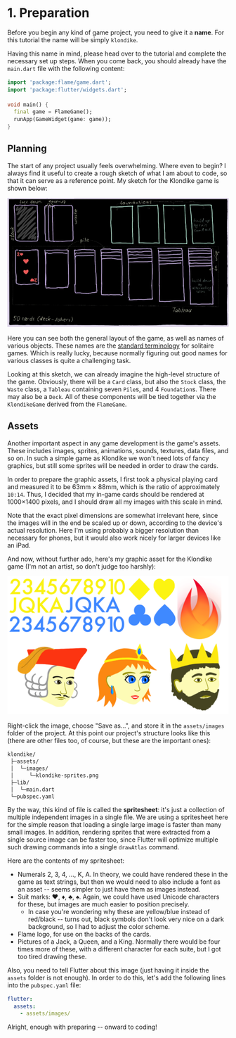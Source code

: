 # 1. Preparation

Before you begin any kind of game project, you need to give it a **name**. For
this tutorial the name will be simply `klondike`.

Having this name in mind, please head over to the [](../bare_flame_game.md)
tutorial and complete the necessary set up steps. When you come back, you should
already have the `main.dart` file with the following content:

```dart
import 'package:flame/game.dart';
import 'package:flutter/widgets.dart';

void main() {
  final game = FlameGame();
  runApp(GameWidget(game: game));
}
```


## Planning

The start of any project usually feels overwhelming. Where even to begin?
I always find it useful to create a rough sketch of what I am about to code,
so that it can serve as a reference point. My sketch for the Klondike game is
shown below:

![Sketch of the klondike card game](../../images/tutorials/klondike-sketch.webp)

Here you can see both the general layout of the game, as well as names of
various objects. These names are the [standard terminology] for solitaire games.
Which is really lucky, because normally figuring out good names for various
classes is quite a challenging task.

Looking at this sketch, we can already imagine the high-level structure of the
game. Obviously, there will be a `Card` class, but also the `Stock` class, the
`Waste` class, a `Tableau` containing seven `Pile`s, and 4 `Foundation`s. There
may also be a `Deck`. All of these components will be tied together via the
`KlondikeGame` derived from the `FlameGame`.


## Assets

Another important aspect in any game development is the game's assets. These
includes images, sprites, animations, sounds, textures, data files, and so on.
In such a simple game as Klondike we won't need lots of fancy graphics, but
still some sprites will be needed in order to draw the cards.

In order to prepare the graphic assets, I first took a physical playing card and
measured it to be 63mm × 88mm, which is the ratio of approximately `10:14`.
Thus, I decided that my in-game cards should be rendered at 1000×1400 pixels,
and I should draw all my images with this scale in mind.

Note that the exact pixel dimensions are somewhat irrelevant here, since the
images will in the end be scaled up or down, according to the device's actual
resolution. Here I'm using probably a bigger resolution than necessary for
phones, but it would also work nicely for larger devices like an iPad.

And now, without further ado, here's my graphic asset for the Klondike game
(I'm not an artist, so don't judge too harshly):

![Klondike sprites](app/assets/images/klondike-sprites.png)

Right-click the image, choose "Save as...", and store it in the `assets/images`
folder of the project. At this point our project's structure looks like this
(there are other files too, of course, but these are the important ones):
```text
klondike/
 ├─assets/
 │  └─images/
 │     └─klondike-sprites.png
 ├─lib/
 │  └─main.dart
 └─pubspec.yaml
```

By the way, this kind of file is called the **spritesheet**: it's just a
collection of multiple independent images in a single file. We are using a
spritesheet here for the simple reason that loading a single large image is
faster than many small images. In addition, rendering sprites that were
extracted from a single source image can be faster too, since Flutter will
optimize multiple such drawing commands into a single `drawAtlas` command.

Here are the contents of my spritesheet:
  - Numerals 2, 3, 4, ..., K, A. In theory, we could have rendered these in the
    game as text strings, but then we would need to also include a font as an
    asset -- seems simpler to just have them as images instead.
  - Suit marks: ♥, ♦, ♣, ♠. Again, we could have used Unicode characters for
    these, but images are much easier to position precisely.
      * In case you're wondering why these are yellow/blue instead of red/black
        -- turns out, black symbols don't look very nice on a dark background,
        so I had to adjust the color scheme.
  - Flame logo, for use on the backs of the cards.
  - Pictures of a Jack, a Queen, and a King. Normally there would be four times
    more of these, with a different character for each suite, but I got too
    tired drawing these.

Also, you need to tell Flutter about this image (just having it inside the
`assets` folder is not enough). In order to do this, let's add the following
lines into the `pubspec.yaml` file:

```yaml
flutter:
  assets:
    - assets/images/
```

Alright, enough with preparing -- onward to coding!


[standard terminology]: https://en.wikipedia.org/wiki/Solitaire_terminology
